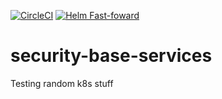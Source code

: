 [![CircleCI](https://dl.circleci.com/status-badge/img/gh/w3f/security-base-services/tree/master.svg?style=svg)](https://dl.circleci.com/status-badge/redirect/gh/w3f/security-base-services/tree/master) [![Helm Fast-foward](https://github.com/w3f/SecOps/actions/workflows/security-base-services.yml/badge.svg)](https://github.com/w3f/SecOps/actions/workflows/security-base-services.yml)

# security-base-services
Testing random k8s stuff
